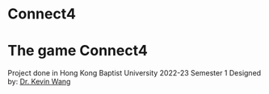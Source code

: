 # Connect4
# The game Connect4
Project done in Hong Kong Baptist University 2022-23 Semester 1
Designed by: [Dr. Kevin Wang](mailto:kevinw@comp.hkbu.edu.hk)
